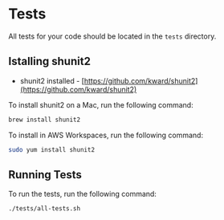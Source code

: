 # Tests

All tests for your code should be located in the `tests` directory.

## Istalling shunit2

* shunit2 installed - [https://github.com/kward/shunit2](https://github.com/kward/shunit2)

To install shunit2 on a Mac, run the following command:

```bash
brew install shunit2
```

To install in AWS Workspaces, run the following command:

```bash
sudo yum install shunit2
```

## Running Tests

To run the tests, run the following command:
```bash
./tests/all-tests.sh
```
